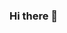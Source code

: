### Hi there 👋

<!--
**gionasdev/gionasdev** is a ✨ _special_ ✨ repository because its `README.md` (this file) appears on your GitHub profile.

My name is Gionas, I am a Software Engineer currently working as a Full Stack Developer. I am appasionate about technology and coding.

I was born and I work in 🇨🇭
